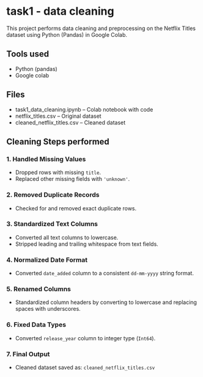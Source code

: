# task1 - data cleaning

This project performs data cleaning and preprocessing on the Netflix Titles dataset using Python (Pandas) in Google Colab.

## Tools used 
- Python (pandas) 
- Google colab

## Files
- task1_data_cleaning.ipynb  –  Colab notebook with code
- netflix_titles.csv  –  Original dataset
- cleaned_netflix_titles.csv  –  Cleaned dataset

## Cleaning Steps performed
### 1. Handled Missing Values
- Dropped rows with missing `title`.
- Replaced other missing fields with `'unknown'`.

### 2. Removed Duplicate Records
- Checked for and removed exact duplicate rows.

### 3. Standardized Text Columns
- Converted all text columns to lowercase.
- Stripped leading and trailing whitespace from text fields.

### 4. Normalized Date Format
- Converted `date_added` column to a consistent `dd-mm-yyyy` string format.

### 5. Renamed Columns
- Standardized column headers by converting to lowercase and replacing spaces with underscores.

### 6. Fixed Data Types
- Converted `release_year` column to integer type (`Int64`).

### 7. Final Output
- Cleaned dataset saved as: `cleaned_netflix_titles.csv`
